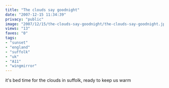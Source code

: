 ```yaml
---
title: "The clouds say goodnight"
date: "2007-12-15 11:34:39"
privacy: "public"
image: "2007/12/15/the-clouds-say-goodnight/the-clouds-say-goodnight.jpg"
views: "13"
faves: "0"
tags:
- "sunset"
- "england"
- "suffolk"
- "uk"
- "A11"
- "wingmirror"
---
```

it's bed time for the clouds in suffolk, ready to keep us warm
